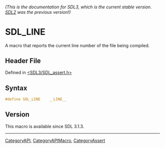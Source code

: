###### (This is the documentation for SDL3, which is the current stable version. [SDL2](https://wiki.libsdl.org/SDL2/) was the previous version!)
# SDL_LINE

A macro that reports the current line number of the file being compiled.

## Header File

Defined in [<SDL3/SDL_assert.h>](https://github.com/libsdl-org/SDL/blob/main/include/SDL3/SDL_assert.h)

## Syntax

```c
#define SDL_LINE    __LINE__
```

## Version

This macro is available since SDL 3.1.3.

----
[CategoryAPI](CategoryAPI), [CategoryAPIMacro](CategoryAPIMacro), [CategoryAssert](CategoryAssert)


